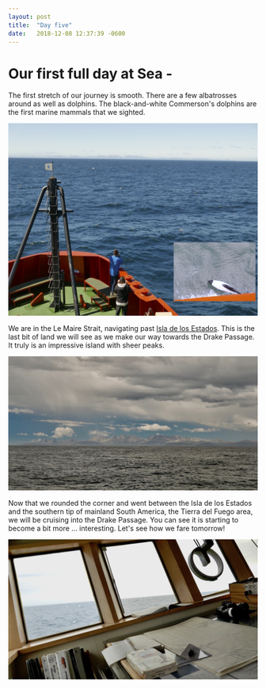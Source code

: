 ```yaml
---
layout: post
title:  "Day five"
date:   2018-12-08 12:37:39 -0600
---
```

# Our first full day at Sea - 
The first stretch of our journey is smooth. There are a few albatrosses around as well as dolphins. The black-and-white Commerson's dolphins are the first marine mammals that we sighted. 

![Dolphins and albatross](/assets/blog_photos/181208/p1060099_2.jpg)

We are in the Le Maire Strait, navigating past [Isla de los Estados][Isla-Estados]. This is the last bit of land we will see as we make our way towards the Drake Passage. It truly is an impressive island with sheer peaks. 

![Our research vessel](/assets/blog_photos/181208/p1060100.jpg)

Now that we rounded the corner and went between the Isla de los Estados and the southern tip of mainland South America, the Tierra del Fuego area, we will be cruising into the Drake Passage. You can see it is starting to become a bit more ... interesting. Let's see how we fare tomorrow!

![Starting the Drake](/assets/blog_photos/181208/20181209screenshot.jpg)

[Isla-Estados]: https://en.wikipedia.org/wiki/Isla_de_los_Estados
